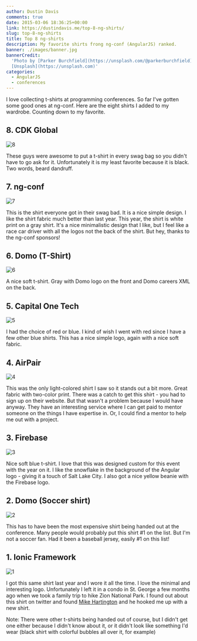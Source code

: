 ```yaml
---
author: Dustin Davis
comments: true
date: 2015-03-06 18:36:25+00:00
link: https://dustindavis.me/top-8-ng-shirts/
slug: top-8-ng-shirts
title: Top 8 ng-shirts
description: My favorite shirts frong ng-conf (AngularJS) ranked.
banner: ./images/banner.jpg
bannerCredit:
  'Photo by [Parker Burchfield](https://unsplash.com/@parkerburchfield) on
  [Unsplash](https://unsplash.com)'
categories:
  - AngularJS
  - conferences
---
```


I love collecting t-shirts at programming conferences. So far I've gotten some
good ones at ng-conf. Here are the eight shirts I added to my wardrobe. Counting
down to my favorite.

## 8. CDK Global

![8](images/8.jpg)

These guys were awesome to put a t-shirt in every swag bag so you didn't have to
go ask for it. Unfortunately it is my least favorite because it is black. Two
words, beard dandruff.

## 7. ng-conf

![7](images/7.jpg)

This is the shirt everyone got in their swag bad. It is a nice simple design. I
like the shirt fabric much better than last year. This year, the shirt is white
print on a gray shirt. It's a nice minimalistic design that I like, but I feel
like a race car driver with all the logos not the back of the shirt. But hey,
thanks to the ng-conf sponsors!

## 6. Domo (T-Shirt)

![6](images/6.jpg)

A nice soft t-shirt. Gray with Domo logo on the front and Domo careers XML on
the back.

## 5. Capital One Tech

![5](images/5.jpg)

I had the choice of red or blue. I kind of wish I went with red since I have a
few other blue shirts. This has a nice simple logo, again with a nice soft
fabric.

## 4. AirPair

![4](images/4.jpg)

This was the only light-colored shirt I saw so it stands out a bit more. Great
fabric with two-color print. There was a catch to get this shirt - you had to
sign up on their website. But that wasn't a problem because I would have anyway.
They have an interesting service where I can get paid to mentor someone on the
things I have expertise in. Or, I could find a mentor to help me out with a
project.

## 3. Firebase

![3](images/3.jpg)

Nice soft blue t-shirt. I love that this was designed custom for this event with
the year on it. I like the snowflake in the background of the Angular logo -
giving it a touch of Salt Lake City. I also got a nice yellow beanie with the
Firebase logo.

## 2. Domo (Soccer shirt)

![2](images/2.jpg)

This has to have been the most expensive shirt being handed out at the
conference. Many people would probably put this shirt #1 on the list. But I'm
not a soccer fan. Had it been a baseball jersey, easily #1 on this list!

## 1. Ionic Framework

![1](images/1.jpg)

I got this same shirt last year and I wore it all the time. I love the minimal
and interesting logo. Unfortunately I left it in a condo in St. George a few
months ago when we took a family trip to hike Zion National Park. I found out
about this shirt on twitter and found
[Mike Hartington](https://twitter.com/mhartington/status/573609393167593472) and
he hooked me up with a new shirt.

Note: There were other t-shirts being handed out of course, but I didn't get one
either because I didn't know about it, or it didn't look like something I'd wear
(black shirt with colorful bubbles all over it, for example)
